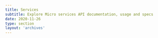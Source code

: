 ```yaml
---
title: Services
subtitle: Explore Micro services API documentation, usage and specs
date: 2020-11-26
type: section
layout: 'archives'
---
```

